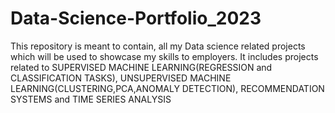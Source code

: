 # Data-Science-Portfolio_2023
This repository is meant to contain, all my Data science related projects which will be used to showcase my skills to employers.
It includes projects related to 
SUPERVISED MACHINE LEARNING(REGRESSION and CLASSIFICATION TASKS),
UNSUPERVISED MACHINE LEARNING(CLUSTERING,PCA,ANOMALY DETECTION),
RECOMMENDATION SYSTEMS and
TIME SERIES ANALYSIS
